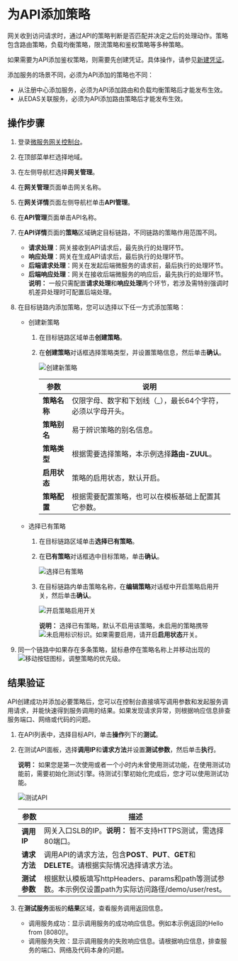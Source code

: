 # 为API添加策略

网关收到访问请求时，通过API的策略判断是否匹配并决定之后的处理动作。策略包含路由策略，负载均衡策略，限流策略和鉴权策略等多种策略。

如果需要为API添加鉴权策略，则需要先创建凭证。具体操作，请参见[新建凭证]()。

添加服务的场景不同，必须为API添加的策略也不同：

-   从注册中心添加服务，必须为API添加路由和负载均衡策略后才能发布生效。
-   从EDAS关联服务，必须为API添加路由策略后才能发布生效。

## 操作步骤

1.  登录[微服务网关控制台](https://microgw.console.aliyun.com)。

2.  在顶部菜单栏选择地域。

3.  在左侧导航栏选择**网关管理**。

4.  在**网关管理**页面单击网关名称。

5.  在**网关详情**页面左侧导航栏单击**API管理**。

6.  在**API管理**页面单击API名称。

7.  在**API详情**页面的**策略**区域确定目标链路，不同链路的策略作用范围不同。

    -   **请求处理**：网关接收到API请求后，最先执行的处理环节。
    -   **响应处理**：网关在生成API请求后，最后执行的处理环节。
    -   **后端请求处理**：网关在发起后端微服务的请求前，最后执行的处理环节。
    -   **后端响应处理**：网关在接收后端微服务的响应后，最先执行的处理环节。
    **说明：** 一般只需配置**请求处理**和**响应处理**两个环节，若涉及需特别强调时机差异处理时可配置后端处理。

8.  在目标链路内添加策略，您可以选择以下任一方式添加策略：

    -   创建新策略
        1.  在目标链路区域单击**创建策略**。
        2.  在**创建策略**对话框选择策略类型，并设置策略信息，然后单击**确认**。

            ![创建新策略](https://static-aliyun-doc.oss-accelerate.aliyuncs.com/assets/img/zh-CN/5677464061/p179923.png)

            |参数|说明|
            |--|--|
            |**策略名称**|仅限字母、数字和下划线（\_），最长64个字符，必须以字母开头。|
            |**策略别名**|易于辨识策略的别名信息。|
            |**策略类型**|根据需要选择策略，本示例选择**路由-ZUUL**。|
            |**启用状态**|策略的启用状态，默认开启。|
            |**策略配置**|根据需要配置策略，也可以在模板基础上配置其它参数。|

    -   选择已有策略
        1.  在目标链路区域单击**选择已有策略**。
        2.  在**已有策略**对话框选中目标策略，单击**确认**。

            ![选择已有策略](https://static-aliyun-doc.oss-accelerate.aliyuncs.com/assets/img/zh-CN/5677464061/p179927.png)

        3.  在目标链路内单击策略名称，在**编辑策略**对话框中开启策略启用开关，然后单击**确认**。

            ![开启策略启用开关](https://static-aliyun-doc.oss-accelerate.aliyuncs.com/assets/img/zh-CN/5677464061/p179932.png)

            **说明：** 选择已有策略，默认不启用该策略，未启用的策略携带![未启用标识](https://static-aliyun-doc.oss-accelerate.aliyuncs.com/assets/img/zh-CN/4003564061/p179979.png)标识。如果需要启用，请开启**启用状态**开关。

9.  同一个链路中如果存在多条策略，鼠标悬停在策略名称上并移动出现的![移动按钮 ](https://static-aliyun-doc.oss-accelerate.aliyuncs.com/assets/img/zh-CN/1898464061/p84983.png)图标，调整策略的优先级。


## 结果验证

API创建成功并添加必要策略后，您可以在控制台直接填写调用参数和发起服务调用请求，并能快速得到服务调用的结果。如果发现请求异常，则根据响应信息排查服务端口、网络或代码的问题。

1.  在API列表中，选择目标API，单击**操作**列下的**测试**。

2.  在测试API面板，选择**调用IP**和**请求方法**并设置**测试参数**，然后单击**执行**。

    **说明：** 如果您是第一次使用或者一个小时内未曾使用测试功能，在使用测试功能前，需要初始化测试引擎。待测试引擎初始化完成后，您才可以使用测试功能。

    ![测试API](https://static-aliyun-doc.oss-accelerate.aliyuncs.com/assets/img/zh-CN/5762514161/p243134.png)

    |参数|描述|
    |--|--|
    |**调用IP**|网关入口SLB的IP。**说明：** 暂不支持HTTPS测试，需选择80端口。 |
    |**请求方法**|调用API的请求方法，包含**POST**、**PUT**、**GET**和**DELETE**。请根据实际情况选择请求方法。 |
    |**测试参数**|根据默认模板填写httpHeaders、params和path等测试参数。本示例仅设置path为实际访问路径/demo/user/rest。 |

3.  在**测试服务**面板的**结果**区域，查看服务调用返回信息。

    -   调用服务成功：显示调用服务的成功响应信息。例如本示例返回的Hello from \[8080\]!。
    -   调用服务失败：显示调用服务的失败响应信息。请根据响应信息，排查服务的端口、网络及代码本身的问题。

